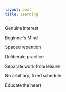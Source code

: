 ```yaml
---
layout: post
title: Learning
---
```



Genuine interest 

Beginner’s Mind

Spaced repetition

Deliberate practice

Separate work from leisure

No arbitrary, fixed schedule

Educate the heart 

